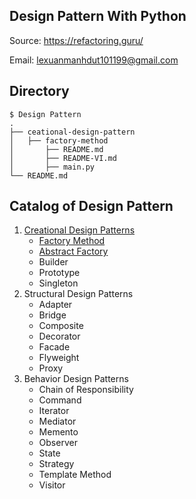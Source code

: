 ## Design Pattern With Python

Source: https://refactoring.guru/

Email: lexuanmanhdut101199@gmail.com


## Directory
```
$ Design Pattern
.
├── ceational-design-pattern
│   ├── factory-method
│       ├── README.md
│       ├── README-VI.md
│       ├── main.py
└── README.md
```

## Catalog of Design Pattern
 1. [Creational Design Patterns](creational-design-pattern)
	 - [Factory Method](creational-design-pattern/factory-method)
     - [Abstract Factory](creational-design-pattern/abstract-factory)
     - Builder
     - Prototype
     - Singleton
 2. Structural Design Patterns
	 - Adapter
     - Bridge
     - Composite
     - Decorator
     - Facade
     - Flyweight
     - Proxy
 3. Behavior Design Patterns
	 - Chain of Responsibility
     - Command
     - Iterator
     - Mediator
     - Memento
     - Observer
     - State
     - Strategy
     - Template Method
     - Visitor